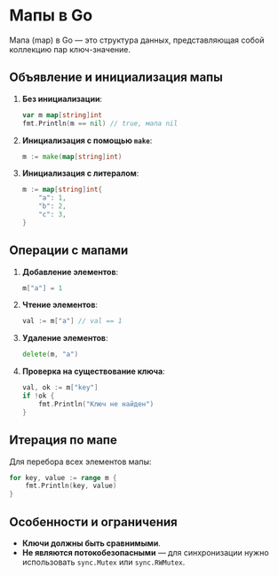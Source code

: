 
# Мапы в Go

Мапа (map) в Go — это структура данных, представляющая собой коллекцию пар ключ-значение.

## Объявление и инициализация мапы

1. **Без инициализации**:
   ```go
   var m map[string]int
   fmt.Println(m == nil) // true, мапа nil
   ```

2. **Инициализация с помощью `make`**:
   ```go
   m := make(map[string]int)
   ```

3. **Инициализация с литералом**:
   ```go
   m := map[string]int{
       "a": 1,
       "b": 2,
       "c": 3,
   }
   ```

## Операции с мапами

1. **Добавление элементов**:
   ```go
   m["a"] = 1
   ```

2. **Чтение элементов**:
   ```go
   val := m["a"] // val == 1
   ```

3. **Удаление элементов**:
   ```go
   delete(m, "a")
   ```

4. **Проверка на существование ключа**:
   ```go
   val, ok := m["key"]
   if !ok {
       fmt.Println("Ключ не найден")
   }
   ```

## Итерация по мапе

Для перебора всех элементов мапы:
```go
for key, value := range m {
    fmt.Println(key, value)
}
```

## Особенности и ограничения

- **Ключи должны быть сравнимыми**.
- **Не являются потокобезопасными** — для синхронизации нужно использовать `sync.Mutex` или `sync.RWMutex`.
